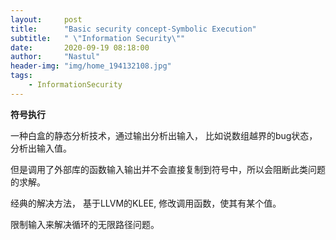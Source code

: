 ```yaml
---
layout:     post
title:      "Basic security concept-Symbolic Execution"
subtitle:   " \"Information Security\""
date:       2020-09-19 08:18:00
author:     "Nastul"
header-img: "img/home_194132108.jpg"
tags:
    - InformationSecurity  
---
```



**符号执行**

一种白盒的静态分析技术，通过输出分析出输入， 比如说数组越界的bug状态，分析出输入值。

但是调用了外部库的函数输入输出并不会直接复制到符号中，所以会阻断此类问题的求解。

经典的解决方法， 基于LLVM的KLEE, 修改调用函数，使其有某个值。

限制输入来解决循环的无限路径问题。